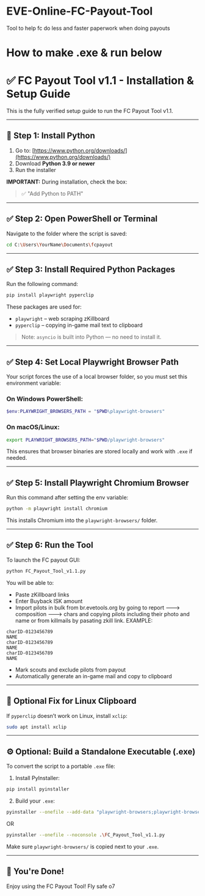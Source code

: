 # EVE-Online-FC-Payout-Tool
Tool to help fc do less and faster paperwork when doing payouts


# How to make .exe & run below



# ✅ FC Payout Tool v1.1 - Installation & Setup Guide

This is the fully verified setup guide to run the FC Payout Tool v1.1.

---

## 🚀 Step 1: Install Python

1. Go to: [https://www.python.org/downloads/](https://www.python.org/downloads/)
2. Download **Python 3.9 or newer**
3. Run the installer

**IMPORTANT:** During installation, check the box:
> ✅ "Add Python to PATH"

---

## ✅ Step 2: Open PowerShell or Terminal

Navigate to the folder where the script is saved:

```bash
cd C:\Users\YourName\Documents\fcpayout
```

---

## ✅ Step 3: Install Required Python Packages

Run the following command:

```bash
pip install playwright pyperclip
```

These packages are used for:
- `playwright` – web scraping zKillboard
- `pyperclip` – copying in-game mail text to clipboard

> Note: `asyncio` is built into Python — no need to install it.

---

## ✅ Step 4: Set Local Playwright Browser Path

Your script forces the use of a local browser folder, so you must set this environment variable:

### On Windows PowerShell:

```powershell
$env:PLAYWRIGHT_BROWSERS_PATH = "$PWD\playwright-browsers"
```

### On macOS/Linux:

```bash
export PLAYWRIGHT_BROWSERS_PATH="$PWD/playwright-browsers"
```

This ensures that browser binaries are stored locally and work with `.exe` if needed.

---

## ✅ Step 5: Install Playwright Chromium Browser

Run this command after setting the env variable:

```bash
python -m playwright install chromium
```

This installs Chromium into the `playwright-browsers/` folder.

---

## ✅ Step 6: Run the Tool

To launch the FC payout GUI:

```bash
python FC_Payout_Tool_v1.1.py
```

You will be able to:
- Paste zKillboard links
- Enter Buyback ISK amount
- Import pilots in bulk from br.evetools.org by going to report ---> composition ---> chars and copying pilots including their photo and name or from killmails by pasating zkill link.
EXAMPLE:
```
charID-0123456789
NAME
charID-0123456789
NAME
charID-0123456789
NAME
```
- Mark scouts and exclude pilots from payout
- Automatically generate an in-game mail and copy to clipboard

---

## 🧠 Optional Fix for Linux Clipboard

If `pyperclip` doesn’t work on Linux, install `xclip`:

```bash
sudo apt install xclip
```

---

## ⚙️ Optional: Build a Standalone Executable (.exe)

To convert the script to a portable `.exe` file:

1. Install PyInstaller:

```bash
pip install pyinstaller
```

2. Build your `.exe`:

```bash
pyinstaller --onefile --add-data "playwright-browsers;playwright-browsers" FC_Payout_Tool_v1.1.py
```
OR

```bash
pyinstaller --onefile --noconsole .\FC_Payout_Tool_v1.1.py
```

Make sure `playwright-browsers/` is copied next to your `.exe`.

---

## 🎉 You're Done!

Enjoy using the FC Payout Tool! Fly safe o7

